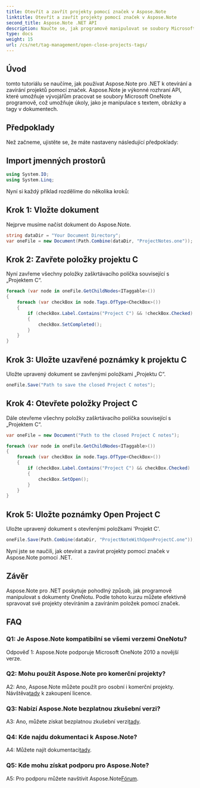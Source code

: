 ```yaml
---
title: Otevřít a zavřít projekty pomocí značek v Aspose.Note
linktitle: Otevřít a zavřít projekty pomocí značek v Aspose.Note
second_title: Aspose.Note .NET API
description: Naučte se, jak programově manipulovat se soubory Microsoft OneNote pomocí Aspose.Note pro .NET. Efektivně otevírejte a zavírejte projekty pomocí značek.
type: docs
weight: 15
url: /cs/net/tag-management/open-close-projects-tags/
---
```

## Úvod

tomto tutoriálu se naučíme, jak používat Aspose.Note pro .NET k otevírání a zavírání projektů pomocí značek. Aspose.Note je výkonné rozhraní API, které umožňuje vývojářům pracovat se soubory Microsoft OneNote programově, což umožňuje úkoly, jako je manipulace s textem, obrázky a tagy v dokumentech.

## Předpoklady

Než začneme, ujistěte se, že máte nastaveny následující předpoklady:

## Import jmenných prostorů

```csharp
using System.IO;
using System.Linq;
```

Nyní si každý příklad rozdělíme do několika kroků:

## Krok 1: Vložte dokument

Nejprve musíme načíst dokument do Aspose.Note.

```csharp
string dataDir = "Your Document Directory";
var oneFile = new Document(Path.Combine(dataDir, "ProjectNotes.one"));
```

## Krok 2: Zavřete položky projektu C

Nyní zavřeme všechny položky zaškrtávacího políčka související s „Projektem C“.

```csharp
foreach (var node in oneFile.GetChildNodes<ITaggable>())
{
    foreach (var checkBox in node.Tags.OfType<CheckBox>())
    {
        if (checkBox.Label.Contains("Project C") && !checkBox.Checked)
        {
            checkBox.SetCompleted();
        }
    }
}
```

## Krok 3: Uložte uzavřené poznámky k projektu C

Uložte upravený dokument se zavřenými položkami „Projektu C“.

```csharp
oneFile.Save("Path to save the closed Project C notes");
```

## Krok 4: Otevřete položky Project C

Dále otevřeme všechny položky zaškrtávacího políčka související s „Projektem C“.

```csharp
var oneFile = new Document("Path to the closed Project C notes");

foreach (var node in oneFile.GetChildNodes<ITaggable>())
{
    foreach (var checkBox in node.Tags.OfType<CheckBox>())
    {
        if (checkBox.Label.Contains("Project C") && checkBox.Checked)
        {
            checkBox.SetOpen();
        }
    }
}
```

## Krok 5: Uložte poznámky Open Project C

Uložte upravený dokument s otevřenými položkami 'Projekt C'.

```csharp
oneFile.Save(Path.Combine(dataDir, "ProjectNoteWithOpenProjectC.one"));
```

Nyní jste se naučili, jak otevírat a zavírat projekty pomocí značek v Aspose.Note pomocí .NET.

## Závěr

Aspose.Note pro .NET poskytuje pohodlný způsob, jak programově manipulovat s dokumenty OneNotu. Podle tohoto kurzu můžete efektivně spravovat své projekty otevíráním a zavíráním položek pomocí značek.

## FAQ

### Q1: Je Aspose.Note kompatibilní se všemi verzemi OneNotu?

Odpověď 1: Aspose.Note podporuje Microsoft OneNote 2010 a novější verze.

### Q2: Mohu použít Aspose.Note pro komerční projekty?

 A2: Ano, Aspose.Note můžete použít pro osobní i komerční projekty. Návštěva[tady](https://purchase.aspose.com/buy) k zakoupení licence.

### Q3: Nabízí Aspose.Note bezplatnou zkušební verzi?

 A3: Ano, můžete získat bezplatnou zkušební verzi[tady](https://releases.aspose.com/).

### Q4: Kde najdu dokumentaci k Aspose.Note?

 A4: Můžete najít dokumentaci[tady](https://reference.aspose.com/note/net/).

### Q5: Kde mohu získat podporu pro Aspose.Note?

 A5: Pro podporu můžete navštívit Aspose.Note[Fórum](https://forum.aspose.com/c/note/28).